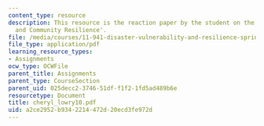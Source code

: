 ```yaml
---
content_type: resource
description: This resource is the reaction paper by the student on the topic 'Governance
  and Community Resilience'.
file: /media/courses/11-941-disaster-vulnerability-and-resilience-spring-2005/a2ce2952b9342214472d20ecd3fe972d_cheryl_lowry10.pdf
file_type: application/pdf
learning_resource_types:
- Assignments
ocw_type: OCWFile
parent_title: Assignments
parent_type: CourseSection
parent_uid: 025decc2-3746-51df-f1f2-1fd5ad489b6e
resourcetype: Document
title: cheryl_lowry10.pdf
uid: a2ce2952-b934-2214-472d-20ecd3fe972d
---
```

